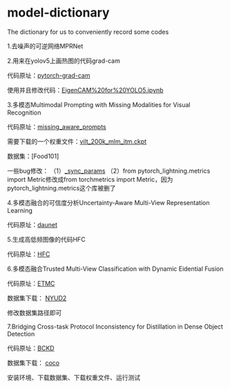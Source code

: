 # model-dictionary
The dictionary for us to conveniently record some codes

1.去噪声的可逆网络MPRNet

2.用来在yolov5上画热图的代码grad-cam

代码原址：[pytorch-grad-cam](https://github.com/jacobgil/pytorch-grad-cam)

使用并且修改代码：[EigenCAM%20for%20YOLO5.ipynb](https://github.com/jacobgil/pytorch-grad-cam/blob/master/tutorials/EigenCAM%20for%20YOLO5.ipynb)


3.多模态Multimodal Prompting with Missing Modalities for Visual Recognition

代码原址：[missing_aware_prompts](https://github.com/YiLunLee/missing_aware_prompts)

需要下载的一个权重文件：[vilt_200k_mlm_itm.ckpt](https://github.com/dandelin/ViLT/releases/download/200k/vilt_200k_mlm_itm.ckpt)

数据集：[Food101]

一些bug修改：
（1）[_sync_params](https://blog.csdn.net/qq_33854260/article/details/129037203)
（2）from pytorch_lightning.metrics import Metric修改成from torchmetrics import Metric，因为pytorch_lightning.metrics这个库被删了

4.多模态融合的可信度分析Uncertainty-Aware Multi-View Representation Learning

代码原址：[daunet](http://cic.tju.edu.cn/faculty/zhangchangqing/research.html)

5.生成高低频图像的代码HFC

代码原址：[HFC](https://github.com/HaohanWang/HFC)

6.多模态融合Trusted Multi-View Classification with Dynamic Eidential Fusion

代码原址：[ETMC](https://github.com/hanmenghan/TMC)

数据集下载： [NYUD2](https://drive.google.com/file/d/1M-EvhVfQ0HXEpTrDcqVrNK6C8CHPP0Yo/view?usp=sharing)

修改数据集路径即可

7.Bridging Cross-task Protocol Inconsistency for Distillation in Dense Object Detection

代码原址：[BCKD](https://github.com/TinyTigerPan/BCKD)

数据集下载： [coco](https://blog.csdn.net/qq_44554428/article/details/122597358)

安装环境、下载数据集、下载权重文件、运行测试
